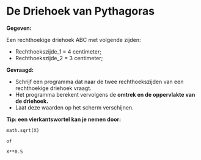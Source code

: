 # De Driehoek van Pythagoras

**Gegeven:**

Een rechthoekige driehoek ABC met volgende zijden:
* Rechthoekszijde_1 = 4 centimeter; 
* Rechthoekszijde_2 = 3 centimeter; 

**Gevraagd:**

* Schrijf een programma dat naar de twee rechthoekszijden van een rechthoekige driehoek vraagt. 
* Het programma berekent vervolgens de **omtrek en de oppervlakte van de driehoek.**
* Laat deze waarden op het scherm verschijnen. 

**Tip: een vierkantswortel kan je nemen door:**
```
math.sqrt(X) 

of

X**0.5 

```

